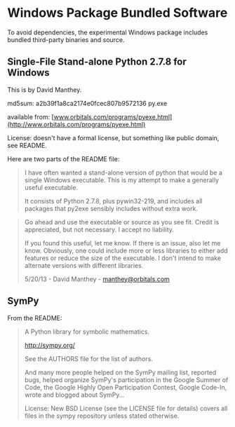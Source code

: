 Windows Package Bundled Software
================================

To avoid dependencies, the experimental Windows package includes
bundled third-party binaries and source.


Single-File Stand-alone Python 2.7.8 for Windows
------------------------------------------------

This is by David Manthey.

md5sum:
a2b39f1a8ca2174e0fcec807b9572136  py.exe

available from:
[www.orbitals.com/programs/pyexe.html](http://www.orbitals.com/programs/pyexe.html)

License: doesn't have a formal license, but something like public domain, see README.

Here are two parts of the README file:

>  I have often wanted a stand-alone version of python that would be a single
>  Windows executable.  This is my attempt to make a generally useful executable.
>
>  It consists of Python 2.7.8, plus pywin32-219, and includes all packages that
>  py2exe sensibly includes without extra work.


>  Go ahead and use the executable or source as you see fit.  Credit is
>  appreciated, but not necessary.  I accept no liability.
>
>  If you found this useful, let me know.  If there is an issue, also let me know.
>  Obviously, one could include more or less libraries to either add features or
>  reduce the size of the executable.  I don't intend to make alternate versions
>  with different libraries.
>
>  5/20/13 - David Manthey - manthey@orbitals.com


SymPy
-----

From the README:

>  A Python library for symbolic mathematics.
>
>  http://sympy.org/
>
>  See the AUTHORS file for the list of authors.
>
>  And many more people helped on the SymPy mailing list, reported bugs, helped
>  organize SymPy's participation in the Google Summer of Code, the Google Highly
>  Open Participation Contest, Google Code-In, wrote and blogged about SymPy...
>
>  License: New BSD License (see the LICENSE file for details) covers all files
>  in the sympy repository unless stated otherwise.
